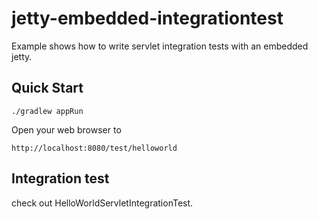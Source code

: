jetty-embedded-integrationtest
==============================

Example shows how to write servlet integration tests with an embedded jetty.

Quick Start
-----------

	./gradlew appRun

Open your web browser to

	http://localhost:8080/test/helloworld

Integration test
----------------
check out HelloWorldServletIntegrationTest.